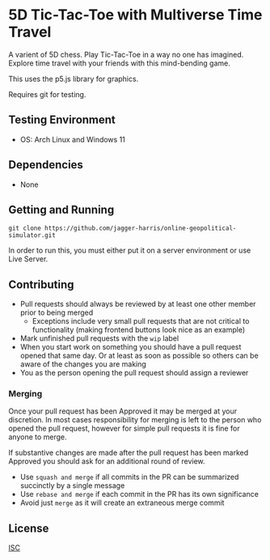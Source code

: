 # 5D Tic-Tac-Toe with Multiverse Time Travel

A varient of 5D chess. Play Tic-Tac-Toe in a way no one has imagined. Explore time travel with your friends with this mind-bending game.

This uses the p5.js library for graphics.

Requires git for testing.

## Testing Environment
* OS: Arch Linux and Windows 11

## Dependencies
* None

## Getting and Running

```shell
git clone https://github.com/jagger-harris/online-geopolitical-simulator.git
```

In order to run this, you must either put it on a server environment or use Live Server.

## Contributing
- Pull requests should always be reviewed by at least one other member prior to being merged
  - Exceptions include very small pull requests that are not critical to functionality (making frontend buttons look nice as an example)
- Mark unfinished pull requests with the `wip` label
- When you start work on something you should have a pull request opened that same day. Or at least as soon as possible so others can be aware of the changes you are making
- You as the person opening the pull request should assign a reviewer

### Merging
Once your pull request has been Approved it may be merged at your discretion. In most cases responsibility for merging is left to the person who opened the pull request, however for simple pull requests it is fine for anyone to merge.

If substantive changes are made after the pull request has been marked Approved you should ask for an additional round of review.

- Use `squash and merge` if all commits in the PR can be summarized succinctly by a single message
- Use `rebase and merge` if each commit in the PR has its own significance
- Avoid just `merge` as it will create an extraneous merge commit

## License
[ISC](https://choosealicense.com/licenses/isc/)
